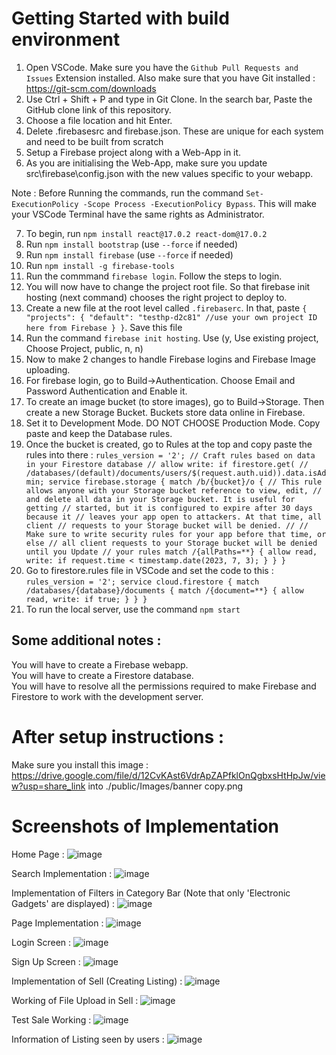 # Getting Started with build environment

1. Open VSCode. Make sure you have the `Github Pull Requests and Issues` Extension installed. Also make sure that you have Git installed : https://git-scm.com/downloads
2. Use Ctrl + Shift + P and type in Git Clone. In the search bar, Paste the GitHub clone link of this repository.
3. Choose a file location and hit Enter.
4. Delete .firebasesrc and firebase.json. These are unique for each system and need to be built from scratch
5. Setup a Firebase project along with a Web-App in it. 
6. As you are initialising the Web-App, make sure you update src\firebase\config.json with the new values specific to your webapp. 

Note : Before Running the commands, run the command `Set-ExecutionPolicy -Scope Process -ExecutionPolicy Bypass`. This will make your VSCode Terminal have the same rights as Administrator. 

7. To begin, run `npm install react@17.0.2 react-dom@17.0.2`
8. Run `npm install bootstrap` (use `--force` if needed)
9. Run `npm install firebase` (use `--force` if needed)
10. Run `npm install -g firebase-tools`
11. Run the commmand `firebase login`. Follow the steps to login.
12. You will now have to change the project root file. So that firebase init hosting (next command) chooses the right project to deploy to.
13. Create a new file at the root level called `.firebaserc`. In that, paste
`{
  "projects": {
    "default": "testhp-d2c81" //use your own project ID here from Firebase
  }
}`. Save this file
14. Run the command `firebase init hosting`. Use (y, Use existing project, Choose Project, public, n, n)
15. Now to make 2 changes to handle Firebase logins and Firebase Image uploading.
16. For firebase login, go to Build->Authentication. Choose Email and Password Authentication and Enable it.
17. To create an image bucket (to store images), go to Build->Storage. Then create a new Storage Bucket. Buckets store data online in Firebase.
18. Set it to Development Mode. DO NOT CHOOSE Production Mode. Copy paste and keep the Database rules.
19. Once the bucket is created, go to Rules at the top and copy paste the rules into there :
`
rules_version = '2';
// Craft rules based on data in your Firestore database
// allow write: if firestore.get(
// /databases/(default)/documents/users/$(request.auth.uid)).data.isAdmin;
service firebase.storage {
  match /b/{bucket}/o {
    // This rule allows anyone with your Storage bucket reference to view, edit,
    // and delete all data in your Storage bucket. It is useful for getting
    // started, but it is configured to expire after 30 days because it
    // leaves your app open to attackers. At that time, all client
    // requests to your Storage bucket will be denied.
    //
    // Make sure to write security rules for your app before that time, or else
    // all client requests to your Storage bucket will be denied until you Update
    // your rules
    match /{allPaths=**} {
      allow read, write: if request.time < timestamp.date(2023, 7, 3);
    }
  }
}
`
20. Go to firestore.rules file in VSCode and set the code to this :
`rules_version = '2';
service cloud.firestore {
  match /databases/{database}/documents {
    match /{document=**} {
      allow read, write: if true;
    }
  }
}`
21. To run the local server, use the command `npm start`

## Some additional notes :

You will have to create a Firebase webapp. <br>
You will have to create a Firestore database. <br>
You will have to resolve all the permissions required to make Firebase and Firestore to work with the development server.  <br>

# After setup instructions :

Make sure you install this image : https://drive.google.com/file/d/12CvKAst6VdrApZAPfklOnQgbxsHtHpJw/view?usp=share_link into ./public/Images/banner copy.png


# Screenshots of Implementation 

Home Page : 
![image](https://github.com/TFM-HITESH/VITrade-DevSoc23/assets/92721993/6bb3ce65-e38c-40c9-aeb2-d54cc48ec62c)

Search Implementation :
![image](https://github.com/TFM-HITESH/VITrade-DevSoc23/assets/92721993/595f9b21-8607-4efb-ab6c-4a41d4c8f772)

Implementation of Filters in Category Bar (Note that only 'Electronic Gadgets' are displayed) :
![image](https://github.com/TFM-HITESH/VITrade-DevSoc23/assets/92721993/2811e6c0-decf-435b-8f09-237522d9f267)

Page Implementation :
![image](https://github.com/TFM-HITESH/VITrade-DevSoc23/assets/92721993/7d2d9ee8-1823-4a90-814b-92a83ecdbee0)

Login Screen :
![image](https://github.com/TFM-HITESH/VITrade-DevSoc23/assets/92721993/fe5c8e8a-79cf-4fa5-99b3-f41feec5190d)

Sign Up Screen : 
![image](https://github.com/TFM-HITESH/VITrade-DevSoc23/assets/92721993/adafeb09-338c-4fb7-a7e6-75d150c3eca6)

Implementation of Sell (Creating Listing) :
![image](https://github.com/TFM-HITESH/VITrade-DevSoc23/assets/92721993/9bfba606-0dee-4c7e-afcb-4e98b5a6b3a5)

Working of File Upload in Sell :
![image](https://github.com/TFM-HITESH/VITrade-DevSoc23/assets/92721993/82e57704-437a-4a10-a66e-e220bda2da00)

Test Sale Working :
![image](https://github.com/TFM-HITESH/VITrade-DevSoc23/assets/92721993/6b151a5b-7a1c-412f-bf6b-1bacb3ca0e1e)

Information of Listing seen by users : 
![image](https://github.com/TFM-HITESH/VITrade-DevSoc23/assets/92721993/c8f093dd-e817-44b5-b459-21c267b79273)


